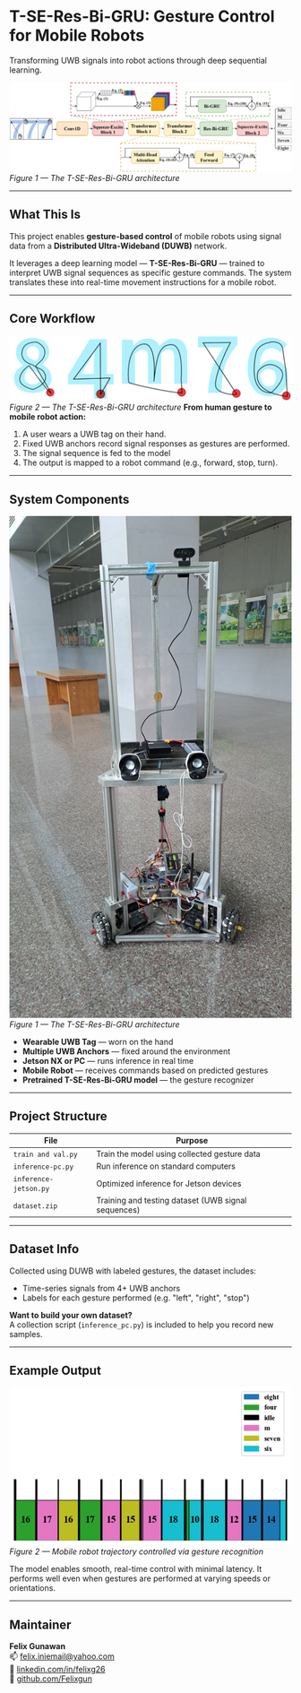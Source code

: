 # T-SE-Res-Bi-GRU: Gesture Control for Mobile Robots  
Transforming UWB signals into robot actions through deep sequential learning.

![Model Overview](./images/Tr-SE-Res-Bi-GRU_Diagram.png)  
*Figure 1 — The T-SE-Res-Bi-GRU architecture*

---

## What This Is

This project enables **gesture-based control** of mobile robots using signal data from a **Distributed Ultra-Wideband (DUWB)** network.

It leverages a deep learning model — **T-SE-Res-Bi-GRU** — trained to interpret UWB signal sequences as specific gesture commands. The system translates these into real-time movement instructions for a mobile robot.


---

## Core Workflow
![Gsture Shape](./images/gestures.png)  
*Figure 2 — The T-SE-Res-Bi-GRU architecture*
**From human gesture to mobile robot action:**

1. A user wears a UWB tag on their hand.
2. Fixed UWB anchors record signal responses as gestures are performed.
3. The signal sequence is fed to the model
4. The output is mapped to a robot command (e.g., forward, stop, turn).

---

## System Components

![device](./images/photo.jpg)  
*Figure 1 — The T-SE-Res-Bi-GRU architecture*

- **Wearable UWB Tag** — worn on the hand  
- **Multiple UWB Anchors** — fixed around the environment  
- **Jetson NX or PC** — runs inference in real time  
- **Mobile Robot** — receives commands based on predicted gestures  
- **Pretrained T-SE-Res-Bi-GRU model** — the gesture recognizer

---

## Project Structure

| File               | Purpose                                      |
|--------------------|----------------------------------------------|
| `train and val.py` | Train the model using collected gesture data |
| `inference-pc.py`  | Run inference on standard computers          |
| `inference-jetson.py` | Optimized inference for Jetson devices    |
| `dataset.zip`      | Training and testing dataset (UWB signal sequences)      |

---


## Dataset Info

Collected using DUWB with labeled gestures, the dataset includes:
- Time-series signals from 4+ UWB anchors
- Labels for each gesture performed (e.g. "left", "right", "stop")

**Want to build your own dataset?**  
A collection script (`inference_pc.py`) is included to help you record new samples.

---


## Example Output

![Robot Output](./images/result.png)  
*Figure 2 — Mobile robot trajectory controlled via gesture recognition*

The model enables smooth, real-time control with minimal latency. It performs well even when gestures are performed at varying speeds or orientations.

---



## Maintainer

**Felix Gunawan**  
📫 [felix.iniemail@yahoo.com](mailto:felix.iniemail@yahoo.com)  
🔗 [linkedin.com/in/felixg26](https://linkedin.com/in/felixg26)  
🐙 [github.com/Felixgun](https://github.com/Felixgun)


